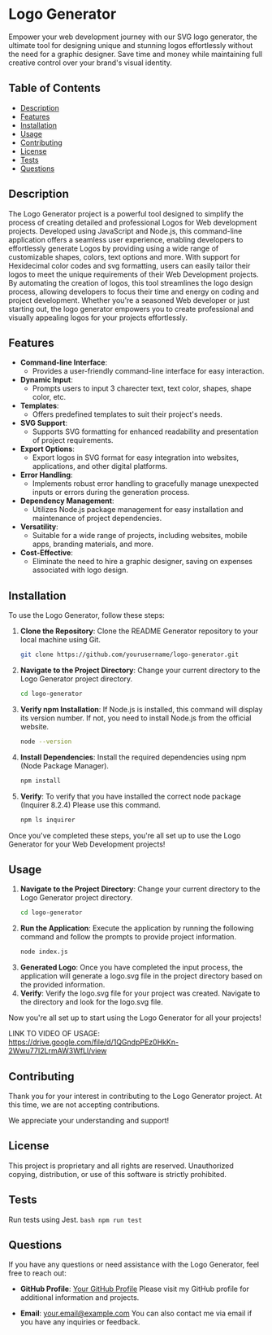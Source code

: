 # Logo Generator

Empower your web development journey with our SVG logo generator, the ultimate tool for designing unique and stunning logos effortlessly without the need for a graphic designer. Save time and money while maintaining full creative control over your brand's visual identity.

## Table of Contents

- [Description](#description)
- [Features](#features)
- [Installation](#installation)
- [Usage](#usage)
- [Contributing](#contributing)
- [License](#license)
- [Tests](#tests)
- [Questions](#questions)

## Description

The Logo Generator project is a powerful tool designed to simplify the process of creating detailed and professional Logos for Web development projects. Developed using JavaScript and Node.js, this command-line application offers a seamless user experience, enabling developers to effortlessly generate Logos by providing using a wide range of customizable shapes, colors, text options and more. With support for Hexidecimal color codes and svg formatting, users can easily tailor their logos to meet the unique requirements of their Web Development projects. By automating the creation of logos, this tool streamlines the logo design process, allowing developers to focus their time and energy on coding and project development. Whether you're a seasoned Web developer or just starting out, the logo generator empowers you to create professional and visually appealing logos for your projects effortlessly.

## Features

- **Command-line Interface**: 
    - Provides a user-friendly command-line interface for easy interaction.
- **Dynamic Input**: 
    - Prompts users to input 3 charecter text, text color, shapes, shape color, etc.
- **Templates**: 
    - Offers predefined templates to suit their project's needs.
- **SVG Support**: 
    - Supports SVG formatting for enhanced readability and presentation of project requirements.
- **Export Options**: 
    - Export logos in SVG format for easy integration into websites, applications, and other digital platforms.
- **Error Handling**: 
    - Implements robust error handling to gracefully manage unexpected inputs or errors during the generation process.
- **Dependency Management**: 
    - Utilizes Node.js package management for easy installation and maintenance of project dependencies.
- **Versatility**:
    - Suitable for a wide range of projects, including websites, mobile apps, branding materials, and more.
- **Cost-Effective**:
    - Eliminate the need to hire a graphic designer, saving on expenses associated with logo design.

## Installation

To use the Logo Generator, follow these steps:

1. **Clone the Repository**: Clone the README Generator repository to your local machine using Git.
   ```bash
   git clone https://github.com/yourusername/logo-generator.git
   ```
2. **Navigate to the Project Directory**: Change your current directory to the Logo Generator project directory.
    ```bash
    cd logo-generator
    ```
3. **Verify npm Installation**: If Node.js is installed, this command will display its version number. If not, you need to install Node.js from the official website.
    ```bash
    node --version
    ```
4. **Install Dependencies**: Install the required dependencies using npm (Node Package Manager).
    ```bash
    npm install
    ```
5. **Verify**: To verify that you have installed the correct node package (Inquirer 8.2.4) Please use this command.
    ```bash
    npm ls inquirer
    ```
Once you've completed these steps, you're all set up to use the Logo Generator for your Web Development projects!

## Usage

1. **Navigate to the Project Directory**: Change your current directory to the Logo Generator project directory.
    ```bash
    cd logo-generator
    ```
2. **Run the Application**: Execute the application by running the following command and follow the prompts to provide project information.
    ```bash
    node index.js
    ```
3. **Generated Logo**: Once you have completed the input process, the application will generate a logo.svg file in the project directory based on the provided information.
4. **Verify**: Verify the logo.svg file for your project was created. Navigate to the directory and look for the logo.svg file. 

Now you're all set up to start using the Logo Generator for all your projects!

LINK TO VIDEO OF USAGE: https://drive.google.com/file/d/1QGndpPEz0HkKn-2Wwu77I2LrmAW3WfLl/view

## Contributing

Thank you for your interest in contributing to the Logo Generator project. At this time, we are not accepting contributions.

We appreciate your understanding and support!

## License

This project is proprietary and all rights are reserved. Unauthorized copying, distribution, or use of this software is strictly prohibited.

## Tests

Run tests using Jest.
    ```bash
        npm run test
    ```


## Questions

If you have any questions or need assistance with the Logo Generator, feel free to reach out:

- **GitHub Profile**: [Your GitHub Profile](https://github.com/yourusername)
  Please visit my GitHub profile for additional information and projects.

- **Email**: your.email@example.com
  You can also contact me via email if you have any inquiries or feedback.